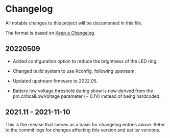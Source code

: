 # Changelog

All notable changes to this project will be documented in this file.

The format is based on [Keep a Changelog](https://keepachangelog.com/en/1.0.0/).

## 20220509

- Added configuration option to reduce the brightness of the LED ring.

- Changed build system to use Kconfig, following upstream.

- Updated upstream firmware to 2022.05.

- Battery low voltage threshold during show is now derived from the
  pm.criticalLowVoltage parameter (+ 0.1V) instead of being hardcoded.

## 2021.11 - 2021-11-10

This is the release that serves as a basis for changelog entries above. Refer
to the commit logs for changes affecting this version and earlier versions.
